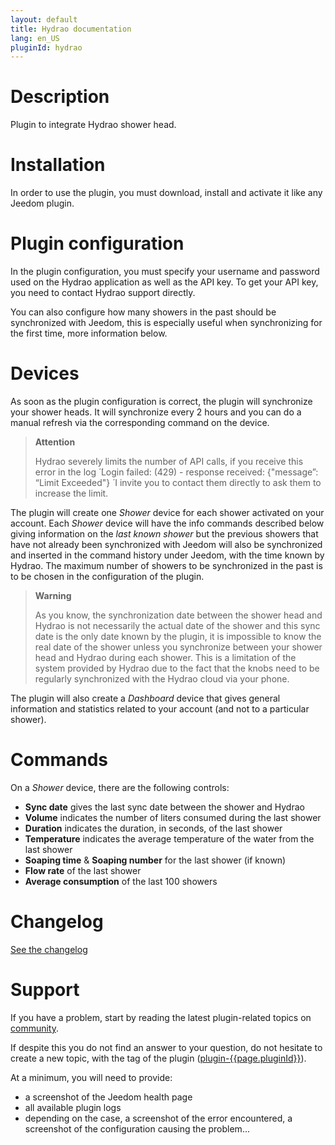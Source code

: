 ```yaml
---
layout: default
title: Hydrao documentation
lang: en_US
pluginId: hydrao
---
```


# Description

Plugin to integrate Hydrao shower head.

# Installation

In order to use the plugin, you must download, install and activate it like any Jeedom plugin.

# Plugin configuration

In the plugin configuration, you must specify your username and password used on the Hydrao application as well as the API key. To get your API key, you need to contact Hydrao support directly.

You can also configure how many showers in the past should be synchronized with Jeedom, this is especially useful when synchronizing for the first time, more information below.

# Devices

As soon as the plugin configuration is correct, the plugin will synchronize your shower heads.
It will synchronize every 2 hours and you can do a manual refresh via the corresponding command on the device.

> **Attention**
>
> Hydrao severely limits the number of API calls, if you receive this error in the log ́ ́Login failed: (429) - response received: {"message”: “Limit Exceeded"} ́  I invite you to contact them directly to ask them to increase the limit.

The plugin will create one *Shower* device for each shower activated on your account. Each *Shower* device will have the info commands described below giving information on the *last known shower* but the previous showers that have not already been synchronized with Jeedom will also be synchronized and inserted in the command history under Jeedom, with the time known by Hydrao. The maximum number of showers to be synchronized in the past is to be chosen in the configuration of the plugin.

> **Warning**
>
> As you know, the synchronization date between the shower head and Hydrao is not necessarily the actual date of the shower and this sync date is the only date known by the plugin, it is impossible to know the real date of the shower unless you synchronize between your shower head and Hydrao during each shower. This is a limitation of the system provided by Hydrao due to the fact that the knobs need to be regularly synchronized with the Hydrao cloud via your phone.

The plugin will also create a *Dashboard* device that gives general information and statistics related to your account (and not to a particular shower).

# Commands

On a *Shower* device, there are the following controls:

- **Sync date** gives the last sync date between the shower and Hydrao
- **Volume** indicates the number of liters consumed during the last shower
- **Duration** indicates the duration, in seconds, of the last shower
- **Temperature** indicates the average temperature of the water from the last shower
- **Soaping time** & **Soaping number** for the last shower (if known)
- **Flow rate** of the last shower
- **Average consumption** of the last 100 showers

# Changelog

[See the changelog](./changelog)

# Support

If you have a problem, start by reading the latest plugin-related topics on [community]({{site.forum}}/tags/plugin-{{page.pluginId}}).

If despite this you do not find an answer to your question, do not hesitate to create a new topic, with the tag of the plugin ([plugin-{{page.pluginId}}]({{site.forum}}/tags/plugin-{{page.pluginId}})).

At a minimum, you will need to provide:

- a screenshot of the Jeedom health page
- all available plugin logs
- depending on the case, a screenshot of the error encountered, a screenshot of the configuration causing the problem...
